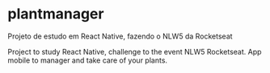 # plantmanager

Projeto de estudo em React Native, fazendo o NLW5 da Rocketseat

Project to study React Native, challenge to the event NLW5 Rocketseat. App mobile to manager and take care of your plants.
